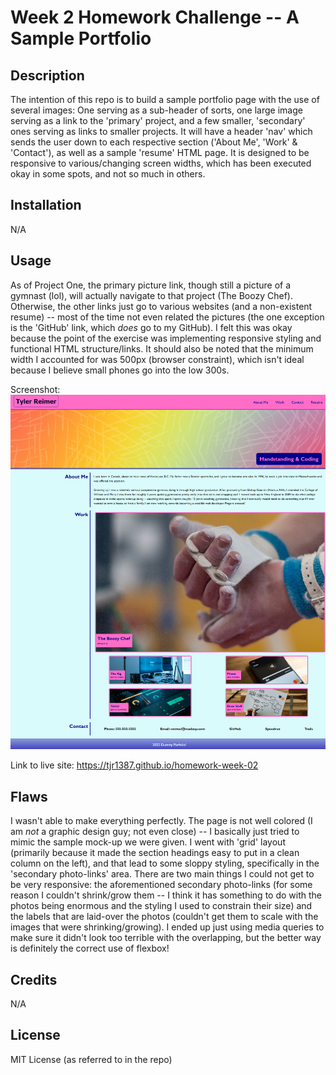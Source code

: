 # Week 2 Homework Challenge -- A Sample Portfolio

## Description

The intention of this repo is to build a sample portfolio page with the use of several images: One serving as a sub-header of sorts, one large image serving as a link to the 'primary' project, and a few smaller, 'secondary' ones serving as links to smaller projects. It will have a header 'nav' which sends the user down to each respective section ('About Me', 'Work' & 'Contact'), as well as a sample 'resume' HTML page. It is designed to be responsive to various/changing screen widths, which has been executed okay in some spots, and not so much in others.

## Installation

N/A

## Usage

As of Project One, the primary picture link, though still a picture of a gymnast (lol), will actually navigate to that project (The Boozy Chef). Otherwise, the other links just go to various websites (and a non-existent resume) -- most of the time not even related the pictures (the one exception is the 'GitHub' link, which _does_ go to my GitHub). I felt this was okay because the point of the exercise was implementing responsive styling and functional HTML structure/links. It should also be noted that the minimum width I accounted for was 500px (browser constraint), which isn't ideal because I believe small phones go into the low 300s.

Screenshot:
![Sample portfolio](/assets/images/my-mockup-post-p1.png?raw=true "Portfolio with Project One link")

Link to live site: https://tjr1387.github.io/homework-week-02

## Flaws

I wasn't able to make everything perfectly. The page is not well colored (I am _not_ a graphic design guy; not even close) -- I basically just tried to mimic the sample mock-up we were given. I went with 'grid' layout (primarily because it made the section headings easy to put in a clean column on the left), and that lead to some sloppy styling, specifically in the 'secondary photo-links' area. There are two main things I could not get to be very responsive: the aforementioned secondary photo-links (for some reason I couldn't shrink/grow them -- I think it has something to do with the photos being enormous and the styling I used to constrain their size) and the labels that are laid-over the photos (couldn't get them to scale with the images that were shrinking/growing). I ended up just using media queries to make sure it didn't look too terrible with the overlapping, but the better way is definitely the correct use of flexbox!

## Credits

N/A

## License

MIT License (as referred to in the repo)
